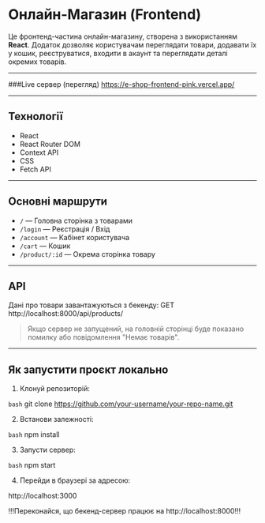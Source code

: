 # Онлайн-Магазин (Frontend)

Це фронтенд-частина онлайн-магазину, створена з використанням **React**. Додаток дозволяє користувачам переглядати товари, додавати їх у кошик, реєструватися, входити в акаунт та переглядати деталі окремих товарів.

---

###Live сервер (перегляд)
https://e-shop-frontend-pink.vercel.app/

---

## Технології

- React
- React Router DOM
- Context API
- CSS
- Fetch API

---

## Основні маршрути

- `/` — Головна сторінка з товарами
- `/login` — Реєстрація / Вхід
- `/account` — Кабінет користувача
- `/cart` — Кошик
- `/product/:id` — Окрема сторінка товару

---

## API

Дані про товари завантажуються з бекенду:
GET http://localhost:8000/api/products/


>  Якщо сервер не запущений, на головній сторінці буде показано помилку або повідомлення "Немає товарів".

---

##  Як запустити проєкт локально

1. Клонуй репозиторій:

```bash```
git clone https://github.com/your-username/your-repo-name.git

2. Встанови залежності:

```bash```
npm install

3. Запусти сервер:

```bash```
npm start

4. Перейди в браузері за адресою:

http://localhost:3000

!!!Переконайся, що бекенд-сервер працює на http://localhost:8000!!!

